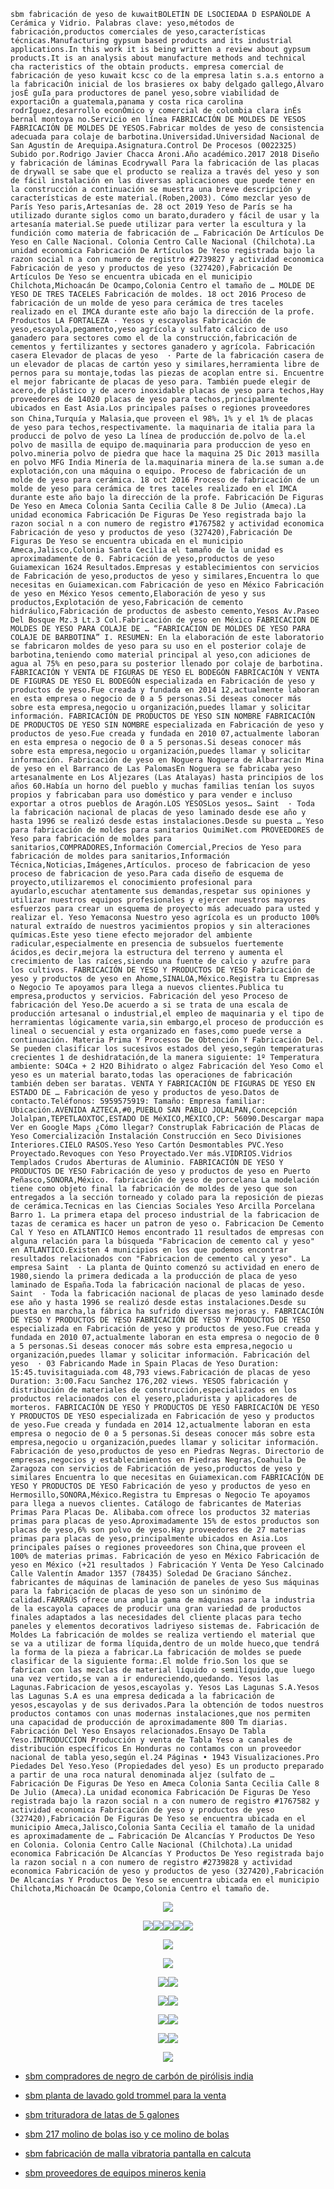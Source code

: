 
```
sbm fabricación de yeso de kuwaitBOLETÍN DE LSOCIEDAA D ESPAÑOLDE A Cerámica y Vidrio. Palabras clave: yeso,métodos de fabricación,productos comerciales de yeso,características técnicas.Manufacturing gypsum based products and its industrial applications.In this work it is being written a review about gypsum products.It is an analysis about manufacture methods and technical cha­ racteristics of the obtain products. empresa comercial de fabricación de yeso kuwait kcsc co de la empresa latin s.a.s entorno a la fabricaciÓn inicial de los brasieres ox baby delgado gallego,Álvaro josÉ guÍa para productores de panel yeso,sobre viabilidad de exportaciÓn a guatemala,panama y costa rica carolina rodrÍguez,desarrollo econÓmico y comercial de colombia clara inÉs bernal montoya no.Servicio en línea FABRICACIÓN DE MOLDES DE YESOS FABRICACIÓN DE MOLDES DE YESOS.Fabricar moldes de yeso de consistencia adecuada para colaje de barbotina.Universidad.Universidad Nacional de San Agustín de Arequipa.Asignatura.Control De Procesos (0022325) Subido por.Rodrigo Javier Chacca Aroni.Año académico.2017 2018 Diseño y fabricación de láminas Ecodrywall Para la fabricación de las placas de drywall se sabe que el producto se realiza a través del yeso y son de fácil instalación en las diversas aplicaciones que puede tener en la construcción a continuación se muestra una breve descripción y características de este material.(Roben,2003). Cómo mezclar yeso de París Yeso paris,Artesanías de. 28 oct 2019 Yeso de París se ha utilizado durante siglos como un barato,duradero y fácil de usar y la artesanía material.Se puede utilizar para verter la escultura y la fundición como materia de fabricación de … Fabricación De Artículos De Yeso en Calle Nacional. Colonia Centro Calle Nacional (Chilchota).La unidad economica Fabricación De Artículos De Yeso registrada bajo la razon social n a con numero de registro #2739827 y actividad economica Fabricación de yeso y productos de yeso (327420),Fabricación De Artículos De Yeso se encuentra ubicada en el municipio Chilchota,Michoacán De Ocampo,Colonia Centro el tamaño de … MOLDE DE YESO DE TRES TACELES Fabricación de moldes. 18 oct 2016 Proceso de fabricación de un molde de yeso para cerámica de tres taceles realizado en el IMCA durante este año bajo la dirección de la profe. Productos LA FORTALEZA · Yesos y escayolas Fabricación de yeso,escayola,pegamento,yeso agrícola y sulfato cálcico de uso ganadero para sectores como el de la construcción,fabricación de cementos y fertilizantes y sectores ganadero y agrícola. Fabricación casera Elevador de placas de yeso  · Parte de la fabricación casera de un elevador de placas de cartón yeso y similares,herramienta libre de pernos para su montaje,todas las piezas de acoplan entre si. Encuentre el mejor fabricante de placas de yeso para. También puede elegir de acero,de plástico y de acero inoxidable placas de yeso para techos,Hay proveedores de 14020 placas de yeso para techos,principalmente ubicados en East Asia.Los principales países o regiones proveedores son China,Turquía y Malasia,que proveen el 98%，1% y el 1% de placas de yeso para techos,respectivamente. la maquinaria de italia para la producci de polvo de yeso La línea de producción de.polvo de la.el polvo de masilla de equipo de.maquinaria para produccion de yeso en polvo.mineria polvo de piedra que hace la maquina 25 Dic 2013 masilla en polvo MFG India Minería de la.maquinaria minera de la.se suman a.de explotación,con una máquina o equipo. Proceso de fabricación de un molde de yeso para cerámica. 18 oct 2016 Proceso de fabricación de un molde de yeso para cerámica de tres taceles realizado en el IMCA durante este año bajo la dirección de la profe. Fabricación De Figuras De Yeso en Ameca Colonia Santa Cecilia Calle 8 De Julio (Ameca).La unidad economica Fabricación De Figuras De Yeso registrada bajo la razon social n a con numero de registro #1767582 y actividad economica Fabricación de yeso y productos de yeso (327420),Fabricación De Figuras De Yeso se encuentra ubicada en el municipio Ameca,Jalisco,Colonia Santa Cecilia el tamaño de la unidad es aproximadamente de 0. Fabricación de yeso,productos de yeso Guiamexican 1624 Resultados.Empresas y establecimientos con servicios de Fabricación de yeso,productos de yeso y similares,Encuentra lo que necesitas en Guiamexican.com Fabricación de yeso en México Fabricación de yeso en México Yesos cemento,Elaboración de yeso y sus productos,Explotación de yeso,Fabricación de cemento hidráulico,Fabricación de productos de asbesto cemento,Yesos Av.Paseo Del Bosque Mz.3 Lt.3 Col.Fabricación de yeso en México FABRICACION DE MOLDES DE YESO PARA COLAJE DE … ﻿“FABRICACION DE MOLDES DE YESO PARA COLAJE DE BARBOTINA” I. RESUMEN: En la elaboración de este laboratorio se fabricaron moldes de yeso para su uso en el posterior colaje de barbotina,teniendo como material principal al yeso,con adiciones de agua al 75% en peso,para su posterior llenado por colaje de barbotina. FABRICACIÓN Y VENTA DE FIGURAS DE YESO EL BODEGÓN FABRICACIÓN Y VENTA DE FIGURAS DE YESO EL BODEGÓN especializada en Fabricación de yeso y productos de yeso.Fue creada y fundada en 2014 12,actualmente laboran en esta empresa o negocio de 0 a 5 personas.Si deseas conocer más sobre esta empresa,negocio u organización,puedes llamar y solicitar información. FABRICACIÓN DE PRODUCTOS DE YESO SIN NOMBRE FABRICACIÓN DE PRODUCTOS DE YESO SIN NOMBRE especializada en Fabricación de yeso y productos de yeso.Fue creada y fundada en 2010 07,actualmente laboran en esta empresa o negocio de 0 a 5 personas.Si deseas conocer más sobre esta empresa,negocio u organización,puedes llamar y solicitar información. Fabricación de yeso en Noguera Noguera de Albarracín Mina de yeso en el Barranco de Las PalomasEn Noguera se fabricaba yeso artesanalmente en Los Aljezares (Las Atalayas) hasta principios de los años 60.Había un horno del pueblo y muchas familias tenían los suyos propios y fabricaban para uso doméstico y para vender e incluso exportar a otros pueblos de Aragón.LOS YESOSLos yesos… Saint  · Toda la fabricación nacional de placas de yeso laminado desde ese año y hasta 1996 se realizó desde estas instalaciones.Desde su puesta … Yeso para fabricación de moldes para sanitarios QuimiNet.com PROVEEDORES de Yeso para fabricación de moldes para sanitarios,COMPRADORES,Información Comercial,Precios de Yeso para fabricación de moldes para sanitarios,Información Técnica,Noticias,Imágenes,Artículos. proceso de fabricacion de yeso proceso de fabricacion de yeso.Para cada diseño de esquema de proyecto,utilizaremos el conocimiento profesional para ayudarlo,escuchar atentamente sus demandas,respetar sus opiniones y utilizar nuestros equipos profesionales y ejercer nuestros mayores esfuerzos para crear un esquema de proyecto más adecuado para usted y realizar el. Yeso Yemaconsa Nuestro yeso agrícola es un producto 100% natural extraído de nuestros yacimientos propios y sin alteraciones químicas.Este yeso tiene efecto mejorador del ambiente radicular,especialmente en presencia de subsuelos fuertemente ácidos,es decir,mejora la estructura del terreno y aumenta el crecimiento de las raíces,siendo una fuente de calcio y azufre para los cultivos. FABRICACIÓN DE YESO Y PRODUCTOS DE YESO Fabricación de yeso y productos de yeso en Ahome,SINALOA,México.Registra tu Empresas o Negocio Te apoyamos para llega a nuevos clientes.Publica tu empresa,productos y servicios. Fabricación del yeso Proceso de fabricación del Yeso.De acuerdo a si se trata de una escala de producción artesanal o industrial,el empleo de maquinaria y el tipo de herramientas lógicamente varia,sin embargo,el proceso de producción es lineal o secuencial y esta organizado en fases,como puede verse a continuación. Materia Prima Y Procesos De Obtención Y Fabricación Del. Se pueden clasificar los sucesivos estados del yeso,según temperaturas crecientes 1 de deshidratación,de la manera siguiente: 1º Temperatura ambiente: SO4Ca + 2 H2O Bihidrato o algez Fabricación del Yeso Como el yeso es un material barato,todas las operaciones de fabricación también deben ser baratas. VENTA Y FABRICACIÓN DE FIGURAS DE YESO EN ESTADO DE … Fabricación de yeso y productos de yeso.Datos de contacto.Teléfonos: 5959575919: Tamaño: Empresa familiar: Ubicación.AVENIDA AZTECA,#0,PUEBLO SAN PABLO JOLALPAN,Concepción Jolalpan,TEPETLAOXTOC,ESTADO DE MéXICO,MÉXICO,CP: 56090.Descargar mapa Ver en Google Maps ¿Cómo llegar? Construplak Fabricación de Placas de Yeso Comercialización Instalación Construcción en Seco Divisiones Interiores.CIELO RASOS.Yeso Yeso Cartón Desmontables PVC.Yeso Proyectado.Revoques con Yeso Proyectado.Ver más.VIDRIOS.Vidrios Templados Crudos Aberturas de Aluminio. FABRICACIÓN DE YESO Y PRODUCTOS DE YESO Fabricación de yeso y productos de yeso en Puerto Peñasco,SONORA,México. fabricación de yeso de porcelana La modelación tiene como objeto final la fabricación de moldes de yeso que son entregados a la sección torneado y colado para la reposición de piezas de cerámica.Tecnicas en las Ciencias Sociales Yeso Arcilla Porcelana Barro 1. La primera etapa del proceso industrial de la fabricacion de tazas de ceramica es hacer un patron de yeso o. Fabricacion De Cemento Cal Y Yeso en ATLANTICO Hemos encontrado 11 resultados de empresas con alguna relación para la búsqueda "Fabricacion de cemento cal y yeso" en ATLANTICO.Existen 4 municipios en los que podemos encontrar resultados relacionados con "Fabricacion de cemento cal y yeso". La empresa Saint  · La planta de Quinto comenzó su actividad en enero de 1980,siendo la primera dedicada a la producción de placa de yeso laminado de España.Toda la fabricación nacional de placas de yeso. Saint  · Toda la fabricación nacional de placas de yeso laminado desde ese año y hasta 1996 se realizó desde estas instalaciones.Desde su puesta en marcha,la fábrica ha sufrido diversas mejoras y. FABRICACIÓN DE YESO Y PRODUCTOS DE YESO FABRICACIÓN DE YESO Y PRODUCTOS DE YESO especializada en Fabricación de yeso y productos de yeso.Fue creada y fundada en 2010 07,actualmente laboran en esta empresa o negocio de 0 a 5 personas.Si deseas conocer más sobre esta empresa,negocio u organización,puedes llamar y solicitar información. Fabricación del yeso  · 03 Fabricando Made in Spain Placas de Yeso Duration: 15:45.tuvisitaguiada.com 48,793 views.Fabricación de placas de yeso Duration: 3:00.Facu Sanchez 176,202 views. YESOS fabricación y distribución de materiales de construcción,especializados en los productos relacionados con el yesero,pladurista y aplicadores de morteros. FABRICACIÓN DE YESO Y PRODUCTOS DE YESO FABRICACIÓN DE YESO Y PRODUCTOS DE YESO especializada en Fabricación de yeso y productos de yeso.Fue creada y fundada en 2014 12,actualmente laboran en esta empresa o negocio de 0 a 5 personas.Si deseas conocer más sobre esta empresa,negocio u organización,puedes llamar y solicitar información. Fabricación de yeso,productos de yeso en Piedras Negras. Directorio de empresas,negocios y establecimientos en Piedras Negras,Coahuila De Zaragoza con servicios de Fabricación de yeso,productos de yeso y similares Encuentra lo que necesitas en Guiamexican.com FABRICACIÓN DE YESO Y PRODUCTOS DE YESO Fabricación de yeso y productos de yeso en Hermosillo,SONORA,México.Registra tu Empresas o Negocio Te apoyamos para llega a nuevos clientes. Catálogo de fabricantes de Materias Primas Para Placas De. Alibaba.com ofrece los productos 32 materias primas para placas de yeso.Aproximadamente 15% de estos productos son placas de yeso,6% son polvo de yeso.Hay proveedores de 27 materias primas para placas de yeso,principalmente ubicados en Asia.Los principales países o regiones proveedores son China,que proveen el 100% de materias primas. Fabricación de yeso en México Fabricación de yeso en México (+21 resultados ) Fabricación Y Venta De Yeso Calcinado Calle Valentín Amador 1357 (78435) Soledad De Graciano Sánchez. fabricantes de máquinas de laminación de paneles de yeso Sus máquinas para la fabricación de placas de yeso son un sinónimo de calidad.FARRAÚS ofrece una amplia gama de máquinas para la industria de la escayola capaces de producir una gran variedad de productos finales adaptados a las necesidades del cliente placas para techo paneles y elementos decorativos ladriyeso sistemas de. Fabricación de Moldes La fabricación de moldes se realiza vertiendo el material que se va a utilizar de forma líquida,dentro de un molde hueco,que tendrá la forma de la pieza a fabricar.La fabricación de moldes se puede clasificar de la siguiente forma:.El molde frio.Son los que se fabrican con las mezclas de material líquido o semilíquido,que luego una vez vertido,se van a ir endureciendo,quedando. Yesos las Lagunas.Fabricacion de yesos,escayolas y. Yesos Las Lagunas S.A.Yesos las Lagunas S.A es una empresa dedicada a la fabricación de yesos,escayolas y de sus derivados.Para la obtención de todos nuestros productos contamos con unas modernas instalaciones,que nos permiten una capacidad de producción de aproximadamente 800 Tm diarias. Fabricación Del Yeso Ensayos relacionados.Ensayo De Tabla Yeso.INTRODUCCION Producción y venta de Tabla Yeso a canales de distribución específicos En Honduras no contamos con un proveedor nacional de tabla yeso,según el.24 Páginas • 1943 Visualizaciones.Pro Piedades Del Yeso.Yeso (Propiedades del yeso) Es un producto preparado a partir de una roca natural denominada aljez (sulfato de … Fabricación De Figuras De Yeso en Ameca Colonia Santa Cecilia Calle 8 De Julio (Ameca).La unidad economica Fabricación De Figuras De Yeso registrada bajo la razon social n a con numero de registro #1767582 y actividad economica Fabricación de yeso y productos de yeso (327420),Fabricación De Figuras De Yeso se encuentra ubicada en el municipio Ameca,Jalisco,Colonia Santa Cecilia el tamaño de la unidad es aproximadamente de … Fabricación De Alcancías Y Productos De Yeso en Colonia. Colonia Centro Calle Nacional (Chilchota).La unidad economica Fabricación De Alcancías Y Productos De Yeso registrada bajo la razon social n a con numero de registro #2739828 y actividad economica Fabricación de yeso y productos de yeso (327420),Fabricación De Alcancías Y Productos De Yeso se encuentra ubicada en el municipio Chilchota,Michoacán De Ocampo,Colonia Centro el tamaño de. 
```

<div align="center">

<a href="https://es-crusher.shibang-china.com/github&k=sbm+fabricaci%C3%B3n+de+yeso+de+kuwait"><img src="https://static.shibang-china.com/es/crusher/logo.jpg"></a>

<a href="https://es-crusher.shibang-china.com/github&k=sbm+fabricaci%C3%B3n+de+yeso+de+kuwait"><img src="https://static.shibang-china.com/es/crusher/index.jpg"></a><a href="https://es-crusher.shibang-china.com/material.htmlgithub&k=sbm+fabricaci%C3%B3n+de+yeso+de+kuwait"><img src="https://static.shibang-china.com/es/crusher/material.jpg"></a><a href="https://es-crusher.shibang-china.com/application.htmlgithub&k=sbm+fabricaci%C3%B3n+de+yeso+de+kuwait"><img src="https://static.shibang-china.com/es/crusher/application.jpg"></a><a href="https://es-crusher.shibang-china.com/aboutus.htmlgithub&k=sbm+fabricaci%C3%B3n+de+yeso+de+kuwait"><img src="https://static.shibang-china.com/es/crusher/aboutus.jpg"></a><a href="https://es-crusher.shibang-china.com/contact.htmlgithub&k=sbm+fabricaci%C3%B3n+de+yeso+de+kuwait"><img src="https://static.shibang-china.com/es/crusher/contact.jpg"></a>

<a href="https://es-crusher.shibang-china.com/github&k=sbm+fabricaci%C3%B3n+de+yeso+de+kuwait"><img src="https://static.shibang-china.com/es/crusher/banner.jpg"></a>

<a href="https://swt.shibang-china.com/github&k=sbm+fabricaci%C3%B3n+de+yeso+de+kuwait"><img src="https://static.shibang-china.com/es/crusher/text.jpg"></a>

<a href="https://swt.shibang-china.com/github&k=sbm+fabricaci%C3%B3n+de+yeso+de+kuwait"><img src="https://static.shibang-china.com/es/crusher/chat.jpg"></a><a href="https://es-crusher.shibang-china.com/contact.htmlgithub&k=sbm+fabricaci%C3%B3n+de+yeso+de+kuwait"><img src="https://static.shibang-china.com/es/crusher/message.jpg"></a>

<a href="https://es-crusher.shibang-china.com/products/pe.htmlgithub&k=sbm+fabricaci%C3%B3n+de+yeso+de+kuwait"><img src="https://static.shibang-china.com/es/crusher/pe.jpg"></a><a href="https://es-crusher.shibang-china.com/products/pf.htmlgithub&k=sbm+fabricaci%C3%B3n+de+yeso+de+kuwait"><img src="https://static.shibang-china.com/es/crusher/pf.jpg"></a>

<a href="https://es-crusher.shibang-china.com/products/hpt.htmlgithub&k=sbm+fabricaci%C3%B3n+de+yeso+de+kuwait"><img src="https://static.shibang-china.com/es/crusher/hpt.jpg"></a><a href="https://es-crusher.shibang-china.com/products/vsi.htmlgithub&k=sbm+fabricaci%C3%B3n+de+yeso+de+kuwait"><img src="https://static.shibang-china.com/es/crusher/vsi.jpg"></a>

<a href="https://es-crusher.shibang-china.com/products/klv.htmlgithub&k=sbm+fabricaci%C3%B3n+de+yeso+de+kuwait"><img src="https://static.shibang-china.com/es/crusher/klv.jpg"></a><a href="https://es-crusher.shibang-china.com/products/portable.htmlgithub&k=sbm+fabricaci%C3%B3n+de+yeso+de+kuwait"><img src="https://static.shibang-china.com/es/crusher/portable.jpg"></a>

<a href="https://swt.shibang-china.com/github&k=sbm+fabricaci%C3%B3n+de+yeso+de+kuwait"><img src="https://static.shibang-china.com/es/crusher/case.jpg"></a>

</div>


* [sbm compradores de negro de carbón de pirólisis india](sbm%20compradores%20de%20negro%20de%20carb%C3%B3n%20de%20pir%C3%B3lisis%20india.md)

* [sbm planta de lavado gold trommel para la venta](sbm%20planta%20de%20lavado%20gold%20trommel%20para%20la%20venta.md)

* [sbm trituradora de latas de 5 galones](sbm%20trituradora%20de%20latas%20de%205%20galones.md)

* [sbm 217 molino de bolas iso y ce molino de bolas](sbm%20217%20molino%20de%20bolas%20iso%20y%20ce%20molino%20de%20bolas.md)

* [sbm fabricación de malla vibratoria pantalla en calcuta](sbm%20fabricaci%C3%B3n%20de%20malla%20vibratoria%20pantalla%20en%20calcuta.md)

* [sbm proveedores de equipos mineros kenia](sbm%20proveedores%20de%20equipos%20mineros%20kenia.md)